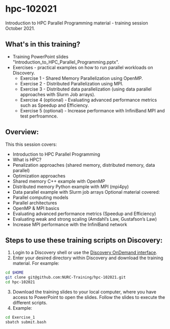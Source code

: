 # hpc-102021
Introduction to HPC Parallel Programming material - training session October 2021.

## What's in this training?
* Training PowerPoint slides "Introduction_to_HPC_Parallel_Programming.pptx".
* Exercises - practical examples on how to run parallel workloads on Discovery.
  * Exercise 1 - Shared Memory Parallelization using OpenMP.
  * Exercise 2 - Distributed Parallelization using MPI.
  * Exercise 3 - Distributed data parallelization (using data parallel approaches with Slurm Job arrays).
  * Exercise 4 (optional) - Evaluating advanced performance metrics such as Speedup and Efficiency.
  * Exercise 5 (optional) - Increase performance with InfiniBand MPI and test perfroamnce.

## Overview:
This this session covers:
* Introduction to HPC Parallel Programming
* What is HPC?
* Penalization approaches (shared memory, distributed memory, data parallel)
* Optimization approaches
* Shared memory C++ example with OpenMP
* Distributed memory Python example with MPI (mpi4py)
* Data parallel example with Slurm job arrays
Optional material covered:
* Parallel computing models
* Parallel architectures 
* OpenMP & MPI basics
* Evaluating advanced performance metrics (Speedup and Efficiency)
* Evaluating weak and strong scaling (Amdahl’s Law, Gustafson’s Law)
* Increase MPI performance with the InfiniBand network

## Steps to use these training scripts on Discovery:
1. Login to a Discovery shell or use the [Discovery OnDemand interface](https://rc-docs.northeastern.edu/en/latest/first_steps/connect_ood.html).
2. Enter your desired directory within Discovery and download the training material. For example:
```bash
cd $HOME
git clone git@github.com:NURC-Training/hpc-102021.git
cd hpc-102021
```
3. Download the training slides to your local computer, where you have access to PowerPoint to open the slides. Follow the slides to execute the different scripts.
4. Example:
```bash
cd Exercise_1
sbatch submit.bash
```
